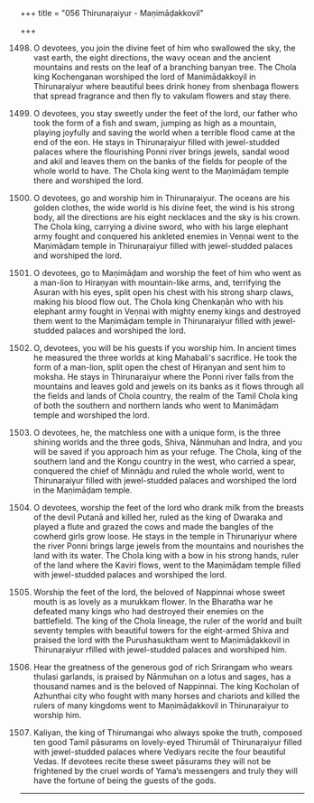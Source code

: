 +++
title = "056 Thirunaṛaiyur - Maṇimāḍakkovil"

+++

1498. O devotees, you join the divine feet
      of him who swallowed the sky, the vast earth, the eight directions,
      the wavy ocean and the ancient mountains
      and rests on the leaf of a branching banyan tree.
      The Chola king Kochenganan worshiped the lord
      of Manimādakkoyil in Thirunaṛaiyur
      where beautiful bees drink honey
      from shenbaga flowers that spread fragrance
      and then fly to vakulam flowers and stay there.

1499. O devotees, you stay sweetly under the feet of the lord,
      our father who took the form of a fish
      and swam, jumping as high as a mountain,
      playing joyfully and saving the world
      when a terrible flood came at the end of the eon.
      He stays in Thirunaṛaiyur filled with jewel-studded palaces
      where the flourishing Ponni river brings jewels, sandal wood and akil
      and leaves them on the banks of the fields
      for people of the whole world to have.
      The Chola king went to the Maṇimāḍam temple there
      and worshiped the lord.

1500. O devotees, go and worship him in Thirunaṛaiyur.
      The oceans are his golden clothes,
      the wide world is his divine feet,
      the wind is his strong body,
      all the directions are his eight necklaces
      and the sky is his crown.
      The Chola king, carrying a divine sword,
      who with his large elephant army
      fought and conquered his ankleted enemies in Veṇṇai
      went to the Maṇimāḍam temple in Thirunaṛaiyur
      filled with jewel-studded palaces and worshiped the lord.

1501. O devotees, go to Maṇimāḍam and worship the feet
      of him who went as a man-lion to Hiraṇyan with mountain-like arms,
      and, terrifying the Asuran with his eyes,
      split open his chest with his strong sharp claws,
      making his blood flow out.
      The Chola king Chenkaṇān who with his elephant army
      fought in Veṇṇai with mighty enemy kings and destroyed them
      went to the Maṇimāḍam temple in Thirunaṛaiyur
      filled with jewel-studded palaces and worshiped the lord.

1502. O, devotees, you will be his guests if you worship him.
      In ancient times he measured the three worlds at king Mahabali's sacrifice.
      He took the form of a man-lion,
      split open the chest of Hiṛanyan and sent him to moksha.
      He stays in Thirunaṛaiyur
      where the Ponni river falls from the mountains
      and leaves gold and jewels on its banks
      as it flows through all the fields and lands of Chola country,
      the realm of the Tamil Chola king of both the southern and northern lands
      who went to Manimāḍam temple and worshiped the lord.

1503. O devotees, he, the matchless one with a unique form,
      is the three shining worlds
      and the three gods, Shiva, Nānmuhan and Indra,
      and you will be saved if you approach him as your refuge.
      The Chola, king of the southern land and the Kongu country in the west,
      who carried a spear, conquered the chief of Minnāḍu
      and ruled the whole world,
      went to Thirunaṛaiyur filled with jewel-studded palaces
      and worshiped the lord in the Maṇimāḍam temple.

1504. O devotees, worship the feet of the lord
      who drank milk from the breasts of the devil Putanā and killed her,
      ruled as the king of Dwaraka
      and played a flute and grazed the cows
      and made the bangles of the cowherd girls grow loose.
      He stays in the temple in Thirunaṛiyur
      where the river Ponni brings large jewels from the mountains
      and nourishes the land with its water.
      The Chola king with a bow in his strong hands,
      ruler of the land where the Kaviri flows,
      went to the Maṇimāḍam temple
      filled with jewel-studded palaces and worshiped the lord.

1505. Worship the feet of the lord, the beloved of Nappinnai
      whose sweet mouth is as lovely as a murukkam flower.
      In the Bharatha war he defeated many kings
      who had destroyed their enemies on the battlefield.
      The king of the Chola lineage, the ruler of the world
      and built seventy temples with beautiful towers for the eight-armed Shiva
      and praised the lord with the Purushasuktham went to Maṇimāḍakkovil in Thirunaṛaiyur rfilled with jewel-studded palaces and worshiped him.

1506. Hear the greatness of the generous god of rich Srirangam
      who wears thulasi garlands, is praised by Nānmuhan on a lotus and sages,
      has a thousand names and is the beloved of Nappinnai.
      The king Kocholan of Azhunthai city
      who fought with many horses and chariots and killed the rulers of many kingdoms
      went to Maṇimāḍakkovil in Thirunaṛaiyur to worship him.

1507. Kaliyan, the king of Thirumangai who always spoke the truth,
      composed ten good Tamil pāsurams on lovely-eyed Thirumāl
      of Thirunaṛaiyur filled with jewel-studded palaces
      where Vediyars recite the four beautiful Vedas.
      If devotees recite these sweet pāsurams
      they will not be frightened by the cruel words of Yama’s messengers
      and truly they will have the fortune of being the guests of the gods.
-----------
